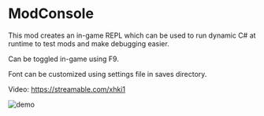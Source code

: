 # ModConsole

This mod creates an in-game REPL which can be used to run dynamic C# at runtime to test mods and make debugging easier.

Can be toggled in-game using F9.

Font can be customized using settings file in saves directory.

Video: https://streamable.com/xhki1

![demo](https://i.imgur.com/eh85mx0.png)

